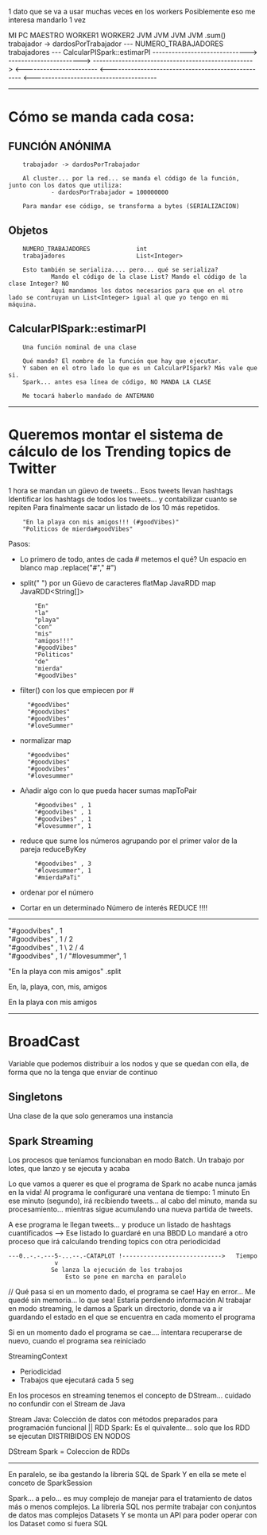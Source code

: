

1 dato que se va a usar muchas
veces en los workers
Posiblemente eso me interesa mandarlo 1 vez

MI PC                                       MAESTRO                     WORKER1                 WORKER2
JVM                                         JVM                         JVM                     JVM
        .sum()
          trabajador -> dardosPorTrabajador
          ---
          NUMERO_TRABAJADORES
          trabajadores
          ---
          CalcularPISpark::estimarPI
        ------------------------------>         ----------------------->
                                                -------------------------------------------------->
                                                <-----------------------
                                                <--------------------------------------------------
        <---------------------------------------
        

----
# Cómo se manda cada cosa:

## FUNCIÓN ANÓNIMA

        trabajador -> dardosPorTrabajador
        
        Al cluster... por la red... se manda el código de la función, junto con los datos que utiliza:
                - dardosPorTrabajador = 100000000
        
        Para mandar ese código, se transforma a bytes (SERIALIZACION)

## Objetos

        NUMERO_TRABAJADORES             int
        trabajadores                    List<Integer>

        Esto también se serializa.... pero... qué se serializa?
                Mando el código de la clase List? Mando el código de la clase Integer? NO
                Aqui mandamos los datos necesarios para que en el otro lado se contruyan un List<Integer> igual al que yo tengo en mi máquina.

## CalcularPISpark::estimarPI 

        Una función nominal de una clase

        Qué mando? El nombre de la función que hay que ejecutar.
        Y saben en el otro lado lo que es un CalcularPISpark? Más vale que si.
        Spark... antes esa línea de código, NO MANDA LA CLASE 

        Me tocará haberlo mandado de ANTEMANO

---

# Queremos montar el sistema de cálculo de los Trending topics de Twitter

1 hora se mandan un güevo de tweets... Esos tweets llevan hashtags
Identificar los hashtags de todos los tweets... y contabilizar cuanto se repiten
Para finalmente sacar un listado de los 10 más repetidos.

        "En la playa con mis amigos!!! (#goodVibes)"
        "Politicos de mierda#goodVibes"

Pasos:
- Lo primero de todo, antes de cada # metemos el qué? Un espacio en blanco          map
    .replace("#"," #")

- split(" ") por un Güevo de caracteres      flatMap    JavaRDD<String>
                                                map    JavaRDD<String[]>

          "En"
          "la"
          "playa"
          "con"
          "mis"
          "amigos!!!"
          "#goodVibes"
          "Politicos"
          "de"
          "mierda"
          "#goodVibes"

- filter() con los que empiecen por #

        "#goodVibes"
        "#goodvibes"
        "#goodVibes"
        "#loveSummer"

- normalizar       map

        "#goodvibes"
        "#goodvibes"
        "#goodvibes"
        "#lovesummer"

- Añadir algo con lo que pueda hacer sumas        mapToPair

          "#goodvibes" , 1
          "#goodvibes" , 1
          "#goodvibes" , 1
          "#lovesummer", 1

- reduce que sume los números agrupando por el primer valor de la pareja      reduceByKey

          "#goodvibes" , 3
          "#lovesummer", 1
          "#mierdaPaTi"

- ordenar por el número

- Cortar en un determinado Número de interés    REDUCE !!!!

---

"#goodvibes" , 1 \
"#goodvibes" , 1 / 2  \
"#goodvibes" , 1 \ 2  / 4   
"#goodvibes" , 1 / 
"#lovesummer", 1 


"En la playa con mis amigos"            .split

En, la, playa, con, mis, amigos

En
la
playa
con
mis
amigos


----

# BroadCast

Variable que podemos distribuir a los nodos y que se quedan con ella, de forma que no la tenga que enviar de continuo

## Singletons

Una clase de la que solo generamos una instancia

## Spark Streaming

Los procesos que teníamos funcionaban en modo Batch.
Un trabajo por lotes, que lanzo y se ejecuta y acaba

Lo que vamos a querer es que el programa de Spark no acabe nunca jamás en la vida!
Al programa le configuraré una ventana de tiempo: 1 minuto
En ese minuto (segundo), irá recibiendo tweets... al cabo del minuto, manda su procesamiento... 
mientras sigue acumulando una nueva partida de tweets.

A ese programa le llegan tweets... y produce un listado de hashtags cuantificados --> 
Ese listado lo guardaré en una BBDD
Lo mandaré a otro proceso que irá calculando trending topics con otra periodicidad


    ---0..-.-.---5-...--.-CATAPLOT !---------------------------->   Tiempo
                 v
                Se lanza la ejecución de los trabajos
                    Esto se pone en marcha en paralelo

// Qué pasa si en un momento dado, el programa se cae! Hay en error... Me quedé sin memoria... lo que sea!
Estaría perdiendo información
    Al trabajar en modo streaming, le damos a Spark un directorio, 
    donde va a ir guardando el estado en el que se encuentra en cada momento el programa

Si en un momento dado el programa se cae.... intentara recuperarse de nuevo, cuando el programa sea reiniciado

StreamingContext
- Periodicidad
- Trabajos que ejecutará cada 5 seg

En los procesos en streaming tenemos el concepto de DStream... cuidado no confundir con el Stream de Java

Stream Java: Colección de datos con métodos preparados para programación funcional 
  ||
RDD Spark: Es el quivalente... solo que los RDD se ejecutan DISTRIBIDOS EN NODOS

DStream Spark = Coleccion de RDDs



---

En paralelo, se iba gestando la libreria SQL de Spark
Y en ella se mete el conceto de SparkSession

Spark... a pelo... es muy complejo de manejar para el tratamiento de datos más o menos complejos.
La libreria SQL nos permite trabajar con conjuntos de datos mas complejos Datasets
Y se monta un API para poder operar con los Dataset como si fuera SQL